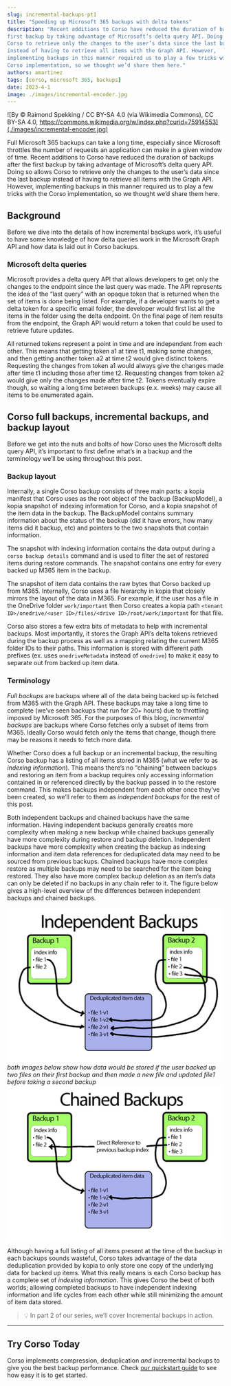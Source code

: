 ```yaml
---
slug: incremental-backups-pt1
title: "Speeding up Microsoft 365 backups with delta tokens"
description: "Recent additions to Corso have reduced the duration of backups after the
first backup by taking advantage of Microsoft’s delta query API. Doing so allows
Corso to retrieve only the changes to the user’s data since the last backup
instead of having to retrieve all items with the Graph API. However,
implementing backups in this manner required us to play a few tricks with the
Corso implementation, so we thought we’d share them here."
authors: amartinez
tags: [corso, microsoft 365, backups]
date: 2023-4-1
image: ./images/incremental-encoder.jpg
---
```


![By © Raimond Spekking / CC BY-SA 4.0 (via Wikimedia Commons), CC BY-SA 4.0, https://commons.wikimedia.org/w/index.php?curid=75914553](./images/incremental-encoder.jpg)

Full Microsoft 365 backups can take a long time, especially since Microsoft
throttles the number of requests an application can make in a given window of
time. Recent additions to Corso have reduced the duration of backups after the
first backup by taking advantage of Microsoft’s delta query API. Doing so allows
Corso to retrieve only the changes to the user’s data since the last backup
instead of having to retrieve all items with the Graph API. However,
implementing backups in this manner required us to play a few tricks with the
Corso implementation, so we thought we’d share them here.

<!-- truncate -->

## Background

Before we dive into the details of how incremental backups work, it’s useful to
have some knowledge of how delta queries work in the Microsoft Graph API and how
data is laid out in Corso backups.

### Microsoft delta queries

Microsoft provides a delta query API that allows developers to get only the
changes to the endpoint since the last query was made. The API represents the
idea of the “last query” with an opaque token that is returned when the set of
items is done being listed. For example, if a developer wants to get a delta
token for a specific email folder, the developer would first list all the items
in the folder using the delta endpoint. On the final page of item results from
the endpoint, the Graph API would return a token that could be used to retrieve
future updates.

All returned tokens represent a point in time and are independent from each
other. This means that getting token a1 at time t1, making some changes, and
then getting another token a2 at time t2 would give distinct tokens. Requesting
the changes from token a1 would always give the changes made after time t1
including those after time t2. Requesting changes from token a2 would give only
the changes made after time t2. Tokens eventually expire though, so waiting a
long time between backups (e.x. weeks) may cause all items to be enumerated
again.

## Corso full backups, incremental backups, and backup layout

Before we get into the nuts and bolts of how Corso uses the Microsoft delta
query API, it’s important to first define what’s in a backup and the terminology
we’ll be using throughout this post.

### Backup layout

Internally, a single Corso backup consists of three main parts: a kopia manifest
that Corso uses as the root object of the backup (BackupModel), a kopia snapshot
of indexing information for Corso, and a kopia snapshot of the item data in the
backup. The BackupModel contains summary information about the status of the
backup (did it have errors, how many items did it backup, etc) and pointers to
the two snapshots that contain information.

The snapshot with indexing information contains the data output during a
`corso backup details` command and is used to filter the set of restored items
during restore commands. The snapshot contains one entry for every backed up
M365 item in the backup.

The snapshot of item data contains the raw bytes that Corso backed up from M365.
Internally, Corso uses a file hierarchy in kopia that closely mirrors the layout
of the data in M365. For example, if the user has a file in the OneDrive folder
`work/important` then Corso creates a kopia path
`<tenant ID>/onedrive/<user ID>/files/<drive ID>/root/work/important` for that
file.

Corso also stores a few extra bits of metadata to help with incremental backups.
Most importantly, it stores the Graph API’s delta tokens retrieved during the
backup process as well as a mapping relating the current M365 folder IDs to
their paths. This information is stored with different path prefixes (ex. uses
`onedriveMetadata` instead of `onedrive`) to make it easy to separate out from
backed up item data.

### Terminology

*Full backups* are backups where all of the data being backed up is fetched from
M365 with the Graph API. These backups may take a long time to complete (we’ve
seen backups that run for 20+ hours) due to throttling imposed by Microsoft 365.
For the purposes of this blog, *incremental backups* are backups where Corso
fetches only a subset of items from M365. Ideally Corso would fetch only the
items that change, though there may be reasons it needs to fetch more data.

Whether Corso does a full backup or an incremental backup, the resulting Corso
backup has a listing of all items stored in M365 (what we refer to as *indexing
information*). This means there’s no “chaining” between backups and restoring an
item from a backup requires only accessing information contained in or
referenced directly by the backup passed in to the restore command. This makes
backups independent from each other once they’ve been created, so we’ll refer to
them as *independent backups* for the rest of this post.

Both independent backups and chained backups have the same information. Having
independent backups generally creates more complexity when making a new backup
while chained backups generally have more complexity during restore and backup
deletion. Independent backups have more complexity when creating the backup as
indexing information and item data references for deduplicated data may need to
be sourced from previous backups. Chained backups have more complex restore as
multiple backups may need to be searched for the item being restored. They also
have more complex backup deletion as an item’s data can only be deleted if no
backups in any chain refer to it. The figure below gives a high-level overview
of the differences between independent backups and chained backups.

![an image of an independent backup](./images/independent_backups.png)
*both images below show how data would be stored if the user backed up two files on their first backup and then made a*
*new file and updated file1 before taking a second backup*
![an image of a chained backup](./images/chained_backups.png)

Although having a full listing of all items present at the time of the backup in
each backups sounds wasteful, Corso takes advantage of the data deduplication
provided by kopia to only store one copy of the underlying data for backed up
items. What this really means is each Corso backup has a complete set of
*indexing information*. This gives Corso the best of both worlds; allowing
completed backups to have independent indexing information and life cycles from
each other while still minimizing the amount of item data stored.

> 💡 In part 2 of our series, we’ll cover Incremental backups in action.

---

## Try Corso Today

Corso implements compression, deduplication *and* incremental backups to give
you the best backup performance. Check
[our quickstart guide](https://corsobackup.io/docs/quickstart/) to see how easy
it is to get started.
